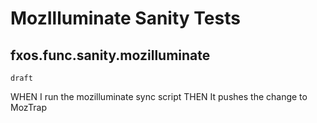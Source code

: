 # MozIlluminate Sanity Tests
## fxos.func.sanity.mozilluminate
`draft`

WHEN I run the mozilluminate sync script
THEN It pushes the change to MozTrap
